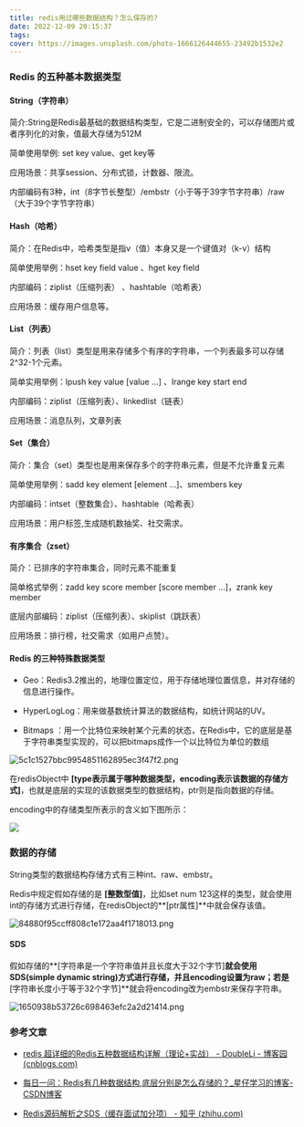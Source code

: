 ```yaml
---
title: redis用过哪些数据结构？怎么保存的?
date: 2022-12-09 20:15:37
tags: 
cover: https://images.unsplash.com/photo-1666126444655-23492b1532e2
---
```


### Redis 的五种基本数据类型

#### String（字符串）

简介:String是Redis最基础的数据结构类型，它是二进制安全的，可以存储图片或者序列化的对象，值最大存储为512M

简单使用举例: set key value、get key等

应用场景：共享session、分布式锁，计数器、限流。

内部编码有3种，int（8字节长整型）/embstr（小于等于39字节字符串）/raw（大于39个字节字符串）

#### Hash（哈希）

简介：在Redis中，哈希类型是指v（值）本身又是一个键值对（k-v）结构

简单使用举例：hset key field value 、hget key field

内部编码：ziplist（压缩列表） 、hashtable（哈希表）

应用场景：缓存用户信息等。

#### List（列表）

简介：列表（list）类型是用来存储多个有序的字符串，一个列表最多可以存储2^32-1个元素。

简单实用举例：lpush key value [value ...] 、lrange key start end

内部编码：ziplist（压缩列表）、linkedlist（链表）

应用场景：消息队列，文章列表

#### Set（集合）

简介：集合（set）类型也是用来保存多个的字符串元素，但是不允许重复元素

简单使用举例：sadd key element [element ...]、smembers key

内部编码：intset（整数集合）、hashtable（哈希表）

应用场景：用户标签,生成随机数抽奖、社交需求。

#### 有序集合（zset）

简介：已排序的字符串集合，同时元素不能重复

简单格式举例：zadd key score member [score member ...]，zrank key member

底层内部编码：ziplist（压缩列表）、skiplist（跳跃表）

应用场景：排行榜，社交需求（如用户点赞）。

#### Redis 的三种特殊数据类型

- Geo：Redis3.2推出的，地理位置定位，用于存储地理位置信息，并对存储的信息进行操作。

- HyperLogLog：用来做基数统计算法的数据结构，如统计网站的UV。

- Bitmaps ：用一个比特位来映射某个元素的状态，在Redis中，它的底层是基于字符串类型实现的，可以把bitmaps成作一个以比特位为单位的数组

![5c1c1527bbc9954851162895ec3f47f2.png](https://img-blog.csdnimg.cn/img_convert/5c1c1527bbc9954851162895ec3f47f2.png)

在redisObject中 **[type表示属于哪种数据类型，encoding表示该数据的存储方式]**，也就是底层的实现的该数据类型的数据结构，ptr则是指向数据的存储。

encoding中的存储类型所表示的含义如下图所示：

![](https://img-blog.csdnimg.cn/img_convert/9ae120adbd08bc2393d0bd846714e4dd.png)

### 数据的存储

String类型的数据结构存储方式有三种int、raw、embstr。

Redis中规定假如存储的是 **[整数型值]**，比如set num 123这样的类型，就会使用 int的存储方式进行存储，在redisObject的**[ptr属性]**中就会保存该值。

![84880f95ccff808c1e172aa4f1718013.png](https://img-blog.csdnimg.cn/img_convert/84880f95ccff808c1e172aa4f1718013.png)

#### SDS

假如存储的**[字符串是一个字符串值并且长度大于32个字节]**就会使用SDS(simple dynamic string)方式进行存储，并且encoding设置为raw；若是**[字符串长度小于等于32个字节]**就会将encoding改为embstr来保存字符串。

![1650938b53726c698463efc2a2d21414.png](https://img-blog.csdnimg.cn/img_convert/1650938b53726c698463efc2a2d21414.png)

### 参考文章

- [redis 超详细的Redis五种数据结构详解（理论+实战） - DoubleLi - 博客园 (cnblogs.com)](https://www.cnblogs.com/lidabo/p/16673547.html)

- [每日一问：Redis有几种数据结构,底层分别是怎么存储的？_星仔学习的博客-CSDN博客](https://blog.csdn.net/u012868901/article/details/122926726)

- [Redis源码解析之SDS（缓存面试加分项） - 知乎 (zhihu.com)](https://zhuanlan.zhihu.com/p/467043930)
